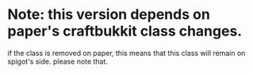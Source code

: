 # Note: this version depends on paper's craftbukkit class changes.

if the class is removed on paper, this means that this class will remain on spigot's side.
please note that.

